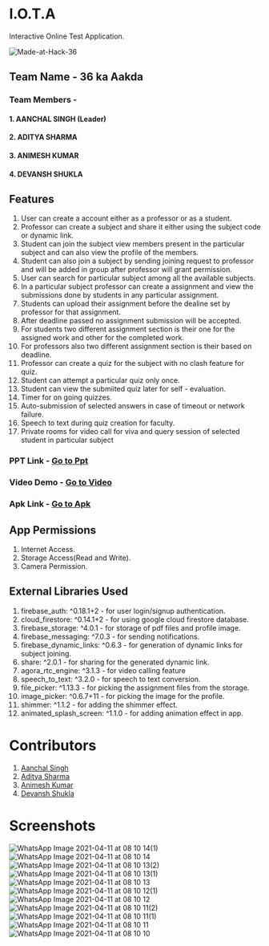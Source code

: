 # I.O.T.A
Interactive Online Test Application.

![Made-at-Hack-36](https://user-images.githubusercontent.com/47004131/114283344-e8eb2b80-9a66-11eb-944d-7f1e808fe010.png)

## Team Name - 36 ka Aakda
### Team Members - 
#### 1. AANCHAL SINGH (Leader)
#### 2. ADITYA SHARMA
#### 3. ANIMESH KUMAR
#### 4. DEVANSH SHUKLA 
 
 ## Features 
 1. User can create a account either as a professor or as a student.
 2. Professor can create a subject and share it either using the subject code or dynamic link.
 3. Student can join the subject view members present in the particular subject and can also view the profile of the members.
 4. Student can also join a subject by sending joining request to professor and will be added in group after professor will grant permission.
 5. User can search for particular subject among all the available subjects. 
 6. In a particular subject professor can create a assignment and view the submissions done by students  in any particular assignment.
 7. Students can upload their assignment before the dealine set by professor for that assignment.
 8. After deadline passed no assignment submission will be accepted.
 9. For students two different assignment section is their one for the assigned work and other for the completed work.
 10. For professors also two different assignment section is their based on deadline.
 11. Professor can create a quiz for the subject with no clash feature for quiz.
 12. Student can attempt a particular quiz only once.
 13. Student can view the submiited quiz later for self - evaluation.
 14. Timer for on going quizzes.
 15. Auto-submission of selected answers in case of timeout or network failure.
 16. Speech to text during quiz creation for faculty.
 17. Private rooms for video call for viva and query session of selected student in particular subject
   
 ### PPT Link - <a href = "https://docs.google.com/presentation/d/1QrPoylPMnfH-Lm-eASyOCGBN2Vp-OFUacQq0muAwb1U/edit#slide=id.p"> Go to Ppt </a>
 ### Video Demo - <a href = "https://drive.google.com/file/d/1SjCy3selyuZ9opVu8d0XV3-6VcZcOeht/view?usp=sharing"> Go to Video </a>
 ### Apk Link - <a href = "https://drive.google.com/drive/folders/1eRQq5T5dcrGA8Fv4VDjmRZAurKRETM2b?usp=sharing"> Go to Apk </a> 
 
## App Permissions 
1. Internet Access.
2. Storage Access(Read and Write).
3. Camera Permission.

## External Libraries Used
1. firebase_auth: ^0.18.1+2 - for user login/signup authentication.
2. cloud_firestore: ^0.14.1+2 - for using google cloud firestore database.
3. firebase_storage: ^4.0.1 - for storage of pdf files and profile image.
4. firebase_messaging: ^7.0.3 - for sending notifications.
5. firebase_dynamic_links: ^0.6.3 - for generation of dynamic links for subject joining.
6. share: ^2.0.1 - for sharing for the generated dynamic link.
7. agora_rtc_engine: ^3.1.3 - for video calling feature
8. speech_to_text: ^3.2.0 - for speech to text conversion.
9. file_picker: ^1.13.3 - for picking the assignment files from the storage.
10. image_picker: ^0.6.7+11 - for picking the image for the profile.
11. shimmer: ^1.1.2 - for adding the shimmer effect.
12. animated_splash_screen: ^1.1.0 - for adding animation effect in app.

# Contributors 
1. <a href= "https://github.com/aanchalsingh17"> Aanchal Singh </a>
2. <a href= "https://github.com/aditya2548"> Aditya Sharma </a>
3. <a href= "https://github.com/Animo-Rey"> Animesh Kumar </a>
4. <a href= "https://github.com/devanshjsr"> Devansh Shukla </a>

# Screenshots 
![WhatsApp Image 2021-04-11 at 08 10 14(1)](https://user-images.githubusercontent.com/47004131/114290520-e8ba5280-9a9d-11eb-8b3f-52ad4f8e0d40.jpeg)
![WhatsApp Image 2021-04-11 at 08 10 14](https://user-images.githubusercontent.com/47004131/114290522-ea841600-9a9d-11eb-9147-e0c7a0c6d0eb.jpeg)
![WhatsApp Image 2021-04-11 at 08 10 13(2)](https://user-images.githubusercontent.com/47004131/114290523-ebb54300-9a9d-11eb-97d8-32995ce8a240.jpeg)
![WhatsApp Image 2021-04-11 at 08 10 13(1)](https://user-images.githubusercontent.com/47004131/114290524-ece67000-9a9d-11eb-98fa-b3dfc3c54d6b.jpeg)
![WhatsApp Image 2021-04-11 at 08 10 13](https://user-images.githubusercontent.com/47004131/114290527-ed7f0680-9a9d-11eb-8c15-556b1db80eee.jpeg)
![WhatsApp Image 2021-04-11 at 08 10 12(1)](https://user-images.githubusercontent.com/47004131/114290529-eeb03380-9a9d-11eb-8662-99ebd554b7ee.jpeg)
![WhatsApp Image 2021-04-11 at 08 10 12](https://user-images.githubusercontent.com/47004131/114290530-efe16080-9a9d-11eb-91a8-bd193974a67f.jpeg)
![WhatsApp Image 2021-04-11 at 08 10 11(2)](https://user-images.githubusercontent.com/47004131/114290532-f079f700-9a9d-11eb-8f33-16449810fc5f.jpeg)
![WhatsApp Image 2021-04-11 at 08 10 11(1)](https://user-images.githubusercontent.com/47004131/114290533-f1ab2400-9a9d-11eb-9a0d-b1650054157d.jpeg)
![WhatsApp Image 2021-04-11 at 08 10 11](https://user-images.githubusercontent.com/47004131/114290535-f2dc5100-9a9d-11eb-96af-f8c3cb2f758d.jpeg)
![WhatsApp Image 2021-04-11 at 08 10 10](https://user-images.githubusercontent.com/47004131/114290536-f374e780-9a9d-11eb-83b2-270c9dc3cbc3.jpeg)
